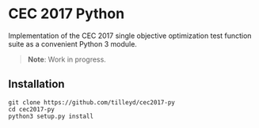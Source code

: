 # CEC 2017 Python

Implementation of the CEC 2017 single objective optimization test function suite as a convenient Python 3 module.

> **Note**: Work in progress.

## Installation

```
git clone https://github.com/tilleyd/cec2017-py
cd cec2017-py
python3 setup.py install
```
